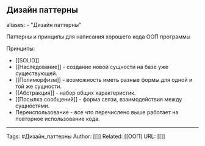 ## Дизайн паттерны
aliases: 
	- "Дизайн паттерны"

Паттерны и принципы для написания хорошего кода ООП программы

Принципы:
- [[SOLID]]
- [[Наследование]] - создание новой сущности на базе уже существующей.
- [[Полиморфизм]] - возможность иметь разные формы для одной и той же сущности.
- [[Абстракция]] - набор общих характеристик.
- [[Посылка сообщений]] - форма связи, взаимодействия между сущностями.
- Переиспользование - все что перечислено выше работает на повторное использование кода.
---
Tags: #Дизайн_паттерны
Author: [[]]
Related: [[ООП]
URL: [[]]